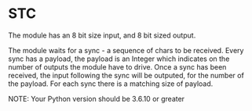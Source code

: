 # STC

The module has an 8 bit size input, and 8 bit sized output.

The module waits for a sync - a sequence of chars to be received.
Every sync has a payload, the payload is an Integer which indicates on the number of outputs
the module have to drive.
Once a sync has been received, the input following the sync will be outputed, for the number of the payload.
For each sync there is a matching size of payload.

NOTE:
Your Python version should be 3.6.10 or greater